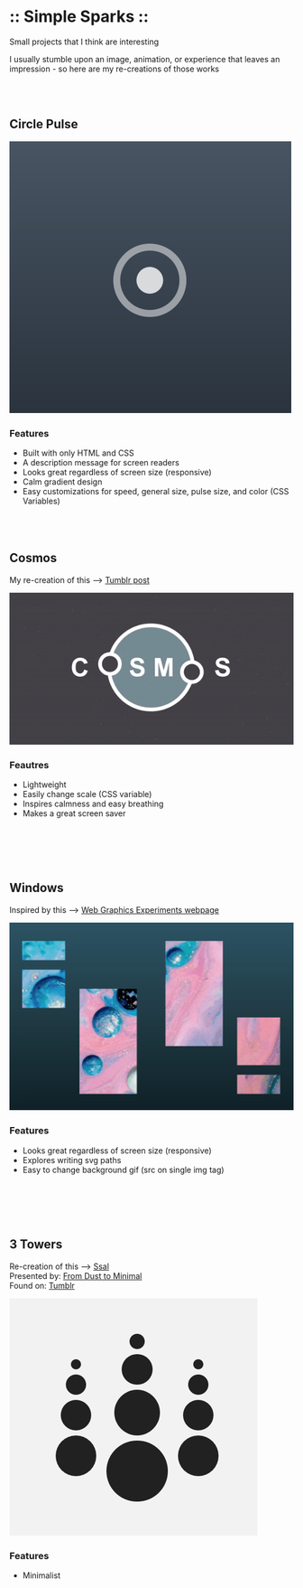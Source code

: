 # :: Simple Sparks ::
Small projects that I think are interesting

I usually stumble upon an image, animation, or experience that leaves an impression - so here are my re-creations of those works

<br/><br/>


## Circle Pulse
![demo of circle-pulse project](circle-pulse/screenshot.gif)

### Features
- Built with only HTML and CSS
- A description message for screen readers
- Looks great regardless of screen size (responsive)
- Calm gradient design
- Easy customizations for speed, general size, pulse size, and color (CSS Variables)
<br/><br/><br/><br/>


## Cosmos
My re-creation of this --> [Tumblr post](http://spaceeblack.tumblr.com/post/151290842256)<br>


![demo of Cosmos project](cosmos/screenshots/one.gif)

### Feautres
- Lightweight
- Easily change scale (CSS variable)
- Inspires calmness and easy breathing
- Makes a great screen saver

<br/><br/><br/><br/>


## Windows
Inspired by this --> [Web Graphics Experiments webpage](https://experiments.p5aholic.me/day/008/)<br>

![demo of Windows project](windows/screenshot.gif)

### Features
- Looks great regardless of screen size (responsive)
- Explores writing svg paths
- Easy to change background gif (src on single img tag)

<br/><br/><br/><br/>


## 3 Towers
Re-creation of this --> [Ssal](https://fromdusttominimal.tumblr.com/post/184204864668/ssal) <br>
Presented by: [From Dust to Minimal](https://fromdusttominimal.tumblr.com/)<br>
Found on: [Tumblr](https://www.tumblr.com/)

![3 Towers Project screenshot. There are three transparent columns, each containing 4 dots where the dots become larger the further down they are in the column, the column in the middle has slightly large dots than those beside it](./3-Towers/screenshot.png)

### Features
- Minimalist

